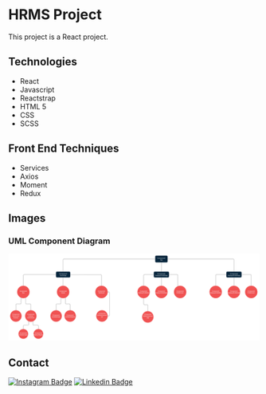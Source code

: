 # HRMS Project
This project is a React project.

## Technologies

+ React
+ Javascript
+ Reactstrap
+ HTML 5
+ CSS
+ SCSS

## Front End Techniques

+ Services
+ Axios
+ Moment
+ Redux

## Images

### UML Component Diagram

![](https://github.com/snankara/HRMS-Frontend/blob/master/src/assets/img/imagesForGithub/HrmsUmlDiagram.jpg)

## Contact

[![Instagram Badge](https://img.shields.io/badge/-Instagram-C13584?style=flat-quare&labelColor=C13584&logo=instagram&logoColor=white&link=link)](https://www.instagram.com/snankara_/)
[![Linkedin Badge](https://img.shields.io/badge/LinkedIn-0077B5?style=flat-quare&logo=linkedin&logoColor=white&link=link)](https://www.linkedin.com/in/snankara/)


